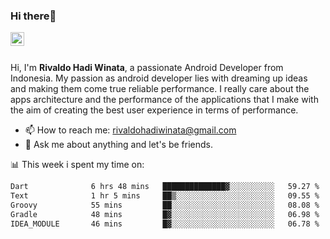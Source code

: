 ### Hi there👋
<a href="https://www.linkedin.com/in/rivaldohadiwinata/">
  <img align="left" alt="Rivaldo's LinkedIN" width="22px" src="https://upload.wikimedia.org/wikipedia/commons/8/81/LinkedIn_icon.svg" />
</a>

<br/>
<br/>

Hi, I'm **Rivaldo Hadi Winata**, a passionate Android Developer from Indonesia. 
My passion as android developer lies with dreaming up ideas and making them come true reliable performance. 
I really care about the apps architecture and the performance of the applications that I make with the aim of creating the best user experience in terms of performance.

- 📫 How to reach me: [rivaldohadiwinata@gmail.com](mailto:rivaldohadiwinata@gmail.com)
- 💬 Ask me about anything and let's be friends.

📊 This week i spent my time on:


<!--START_SECTION:waka-->

```txt
Dart              6 hrs 48 mins   ██████████████▓░░░░░░░░░░   59.27 %
Text              1 hr 5 mins     ██▒░░░░░░░░░░░░░░░░░░░░░░   09.55 %
Groovy            55 mins         ██░░░░░░░░░░░░░░░░░░░░░░░   08.08 %
Gradle            48 mins         █▓░░░░░░░░░░░░░░░░░░░░░░░   06.98 %
IDEA_MODULE       46 mins         █▓░░░░░░░░░░░░░░░░░░░░░░░   06.78 %
```

<!--END_SECTION:waka-->


<!--- 🔭 I’m currently working on Management Order Depot Acun -->

<!--
**rivaldotjioe/rivaldotjioe** is a ✨ _special_ ✨ repository because its `README.md` (this file) appears on your GitHub profile.

Here are some ideas to get you started:

- 🔭 I’m currently working on ...
- 🌱 I’m currently learning ...
- 👯 I’m looking to collaborate on ...
- 🤔 I’m looking for help with ...
- 💬 Ask me about ...
- 📫 How to reach me: ...
- 😄 Pronouns: ...
- ⚡ Fun fact: ...
-->
